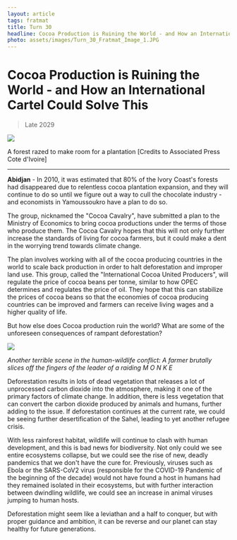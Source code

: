 ```yaml
---
layout: article
tags: fratmat
title: Turn 30
headline: Cocoa Production is Ruining the World - and How an International Cartel Could Solve This
photo: assets/images/Turn_30_Fratmat_Image_1.JPG
---
```


# Cocoa Production is Ruining the World - and How an International Cartel Could Solve This

<blockquote class="blockquote">
  <p id="date-published">Late 2029</p>
</blockquote>

<div class="main-image-container">
    <img src = "../../../assets/images/Turn_30_Fratmat_Image_1.JPG" id="container-image">
    <p id="image-caption">A forest razed to make room for a plantation [Credits to Associated Press Cote d'Ivoire]</p>
</div>

---

**Abidjan** - In 2010, it was estimated that 80% of the Ivory Coast's forests had disappeared due to relentless cocoa plantation expansion, and they will continue to do so until we figure out a way to cull the chocolate industry - and economists in Yamoussoukro have a plan to do so.

The group, nicknamed the "Cocoa Cavalry", have submitted a plan to the Ministry of Economics to bring cocoa productions under the terms of those who produce them. The Cocoa Cavalry hopes that this will not only further increase the standards of living for cocoa farmers, but it could make a dent in the worrying trend towards climate change.

The plan involves working with all of the cocoa producing countries in the world to scale back production in order to halt deforestation and improper land use. This group, called the "International Cocoa United Producers", will regulate the price of cocoa beans per tonne, similar to how OPEC determines and regulates the price of oil. They hope that this can stabilize the prices of cocoa beans so that the economies of cocoa producing countries can be improved and farmers can receive living wages and a higher quality of life.

But how else does Cocoa production ruin the world? What are some of the unforeseen consequences of rampant deforestation?

<div class="body-image-container">
    <img class = "body-image" src = "../../../assets/images/Turn_30_Fratmat_Image_2.JPG">
    <p><i>Another terrible scene in the human-wildlife conflict: A farmer brutally slices off the fingers of the leader of a raiding M O N K E </i></p>
</div>

Deforestation results in lots of dead vegetation that releases a lot of unprocessed carbon dioxide into the atmosphere, making it one of the primary factors of climate change. In addition, there is less vegetation that can convert the carbon dioxide produced by animals and humans, further adding to the issue. If deforestation continues at the current rate, we could be seeing further desertification of the Sahel, leading to yet another refugee crisis.

With less rainforest habitat, wildlife will continue to clash with human development, and this is bad news for biodiversity. Not only could we see entire ecosystems collapse, but we could see the rise of new, deadly pandemics that we don't have the cure for. Previously, viruses such as Ebola or the SARS-CoV2 virus (responsible for the COVID-19 Pandemic of the beginning of the decade) would not have found a host in humans had they remained isolated in their ecosystems, but with further interaction between dwindling wildlife, we could see an increase in animal viruses jumping to human hosts.

Deforestation might seem like a leviathan and a half to conquer, but with proper guidance and ambition, it can be reverse and our planet can stay healthy for future generations.